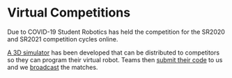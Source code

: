 # Virtual Competitions

Due to COVID-19 Student Robotics has held the competition for the SR2020 and SR2021 competition cycles online.

[A 3D simulator][simulator] has been developed that can be distributed to competitors so they can program their virtual robot. Teams then [submit their code][code_submitter] to us and we [broadcast][livestream] the matches.

[simulator]: https://github.com/srobo/competition-simulator
[code_submitter]: https://github.com/PeterJCLaw/code-submitter
[livestream]: ../../programme/livestream/README.md
